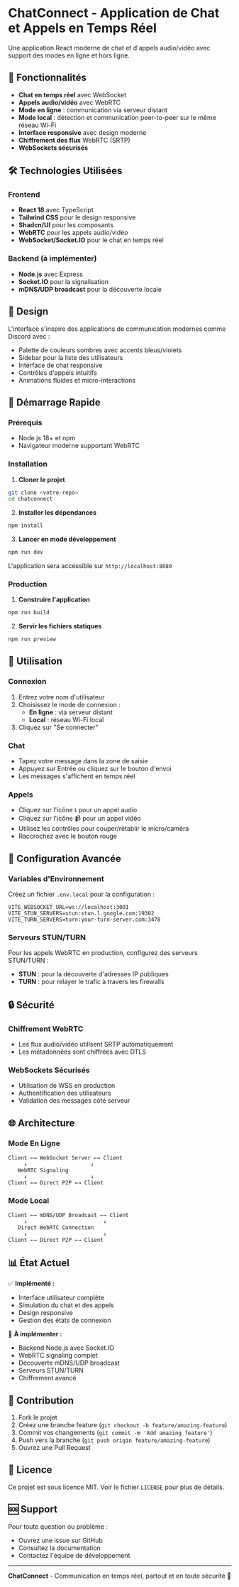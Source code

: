 
# ChatConnect - Application de Chat et Appels en Temps Réel

Une application React moderne de chat et d'appels audio/vidéo avec support des modes en ligne et hors ligne.

## 🚀 Fonctionnalités

- **Chat en temps réel** avec WebSocket
- **Appels audio/vidéo** avec WebRTC
- **Mode en ligne** : communication via serveur distant
- **Mode local** : détection et communication peer-to-peer sur le même réseau Wi-Fi
- **Interface responsive** avec design moderne
- **Chiffrement des flux** WebRTC (SRTP)
- **WebSockets sécurisés**

## 🛠️ Technologies Utilisées

### Frontend
- **React 18** avec TypeScript
- **Tailwind CSS** pour le design responsive
- **Shadcn/UI** pour les composants
- **WebRTC** pour les appels audio/vidéo
- **WebSocket/Socket.IO** pour le chat en temps réel

### Backend (à implémenter)
- **Node.js** avec Express
- **Socket.IO** pour la signalisation
- **mDNS/UDP broadcast** pour la découverte locale

## 🎨 Design

L'interface s'inspire des applications de communication modernes comme Discord avec :
- Palette de couleurs sombres avec accents bleus/violets
- Sidebar pour la liste des utilisateurs
- Interface de chat responsive
- Contrôles d'appels intuitifs
- Animations fluides et micro-interactions

## 🚀 Démarrage Rapide

### Prérequis
- Node.js 18+ et npm
- Navigateur moderne supportant WebRTC

### Installation

1. **Cloner le projet**
```bash
git clone <votre-repo>
cd chatconnect
```

2. **Installer les dépendances**
```bash
npm install
```

3. **Lancer en mode développement**
```bash
npm run dev
```

L'application sera accessible sur `http://localhost:8080`

### Production

1. **Construire l'application**
```bash
npm run build
```

2. **Servir les fichiers statiques**
```bash
npm run preview
```

## 📱 Utilisation

### Connexion
1. Entrez votre nom d'utilisateur
2. Choisissez le mode de connexion :
   - **En ligne** : via serveur distant
   - **Local** : réseau Wi-Fi local
3. Cliquez sur "Se connecter"

### Chat
- Tapez votre message dans la zone de saisie
- Appuyez sur Entrée ou cliquez sur le bouton d'envoi
- Les messages s'affichent en temps réel

### Appels
- Cliquez sur l'icône 📞 pour un appel audio
- Cliquez sur l'icône 📹 pour un appel vidéo
- Utilisez les contrôles pour couper/rétablir le micro/caméra
- Raccrochez avec le bouton rouge

## 🔧 Configuration Avancée

### Variables d'Environnement
Créez un fichier `.env.local` pour la configuration :

```env
VITE_WEBSOCKET_URL=ws://localhost:3001
VITE_STUN_SERVERS=stun:stun.l.google.com:19302
VITE_TURN_SERVERS=turn:your-turn-server.com:3478
```

### Serveurs STUN/TURN
Pour les appels WebRTC en production, configurez des serveurs STUN/TURN :
- **STUN** : pour la découverte d'adresses IP publiques
- **TURN** : pour relayer le trafic à travers les firewalls

## 🔒 Sécurité

### Chiffrement WebRTC
- Les flux audio/vidéo utilisent SRTP automatiquement
- Les métadonnées sont chiffrées avec DTLS

### WebSockets Sécurisés
- Utilisation de WSS en production
- Authentification des utilisateurs
- Validation des messages côté serveur

## 🌐 Architecture

### Mode En Ligne
```
Client ←→ WebSocket Server ←→ Client
     ↓                    ↓
   WebRTC Signaling
     ↓                    ↓
Client ←→ Direct P2P ←→ Client
```

### Mode Local
```
Client ←→ mDNS/UDP Broadcast ←→ Client
     ↓                        ↓
   Direct WebRTC Connection
     ↓                        ↓
Client ←→ Direct P2P ←→ Client
```

## 📊 État Actuel

✅ **Implémenté :**
- Interface utilisateur complète
- Simulation du chat et des appels
- Design responsive
- Gestion des états de connexion

🚧 **À implémenter :**
- Backend Node.js avec Socket.IO
- WebRTC signaling complet
- Découverte mDNS/UDP broadcast
- Serveurs STUN/TURN
- Chiffrement avancé

## 🤝 Contribution

1. Fork le projet
2. Créez une branche feature (`git checkout -b feature/amazing-feature`)
3. Commit vos changements (`git commit -m 'Add amazing feature'`)
4. Push vers la branche (`git push origin feature/amazing-feature`)
5. Ouvrez une Pull Request

## 📄 Licence

Ce projet est sous licence MIT. Voir le fichier `LICENSE` pour plus de détails.

## 🆘 Support

Pour toute question ou problème :
- Ouvrez une issue sur GitHub
- Consultez la documentation
- Contactez l'équipe de développement

---

**ChatConnect** - Communication en temps réel, partout et en toute sécurité 🚀
